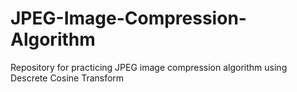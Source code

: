 # JPEG-Image-Compression-Algorithm
Repository for practicing JPEG image compression algorithm using Descrete Cosine Transform 
